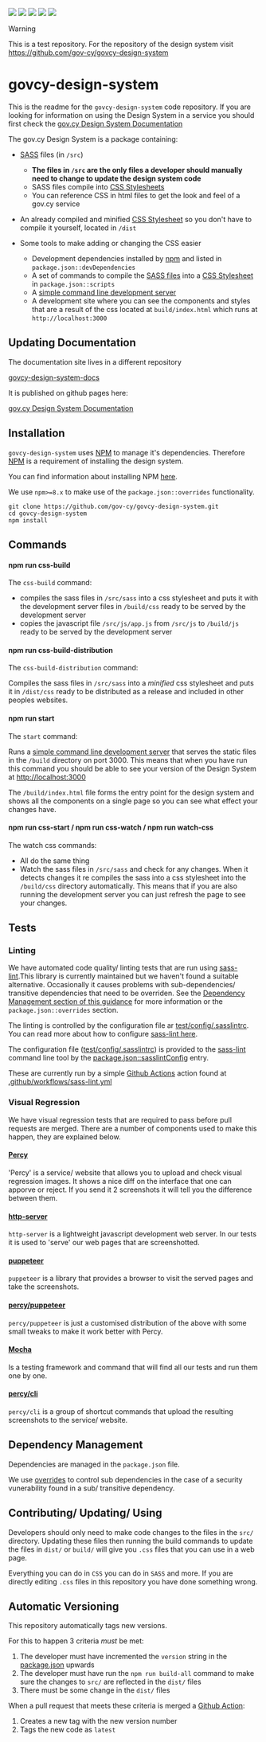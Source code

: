 [![](https://github.com/gov-cy/govcy-design-system/actions/workflows/percy.yml/badge.svg)](https://github.com/gov-cy/govcy-design-system/actions/workflows/percy.yml)
[![](https://github.com/gov-cy/govcy-design-system/actions/workflows/sass-lint.yml/badge.svg)](https://github.com/gov-cy/govcy-design-system/actions/workflows/sass-lint.yml)
[![](https://github.com/gov-cy/govcy-design-system/actions/workflows/version-sanity-checks.yml/badge.svg)](https://github.com/gov-cy/govcy-design-system/actions/workflows/version-sanity-checks.yml)
[![](https://github.com/gov-cy/govcy-design-system/actions/workflows/sass.yml/badge.svg)](https://github.com/gov-cy/govcy-design-system/actions/workflows/sass.yml)
[![](https://github.com/gov-cy/govcy-design-system/actions/workflows/diff-sass-and-css.yml/badge.svg)](https://github.com/gov-cy/govcy-design-system/actions/workflows/diff-sass-and-css.yml)


> [!WARNING]  
> This is a test repository. For the repository of the design system visit https://github.com/gov-cy/govcy-design-system 

# govcy-design-system

This is the readme for the `govcy-design-system` code repository. If you are looking for information on using the Design System in a service you should first check the [gov.cy Design System Documentation](https://gov-cy.github.io/govcy-design-system-docs)

The gov.cy Design System is a package containing:
* [SASS](https://sass-lang.com/) files (in `/src`)
  * **The files in `/src` are the only files a developer should manually need to change to update the design system code**
  * SASS files compile into [CSS Stylesheets](https://www.w3schools.com/css/css_howto.asp)
  * You can reference CSS in html files to get the look and feel of a gov.cy service

* An already compiled and minified [CSS Stylesheet](https://www.w3schools.com/css/css_howto.asp) so you don't have to compile it yourself, located in `/dist`

* Some tools to make adding or changing the CSS easier
  * Development dependencies installed by [npm](https://www.npmjs.com/) and listed in `package.json::devDependencies`
  * A set of commands to compile the [SASS files](https://sass-lang.com/) into a [CSS Stylesheet](https://www.w3schools.com/css/css_howto.asp) in `package.json::scripts`
  * A [simple command line development server](https://github.com/http-party/http-server)
  * A development site where you can see the components and styles that are a result of the css located at `build/index.html` which runs at `http://localhost:3000`

## Updating Documentation

The documentation site lives in a different repository

[govcy-design-system-docs](https://github.com/gov-cy/govcy-design-system-docs
)

It is published on github pages here:

[gov.cy Design System Documentation](https://gov-cy.github.io/govcy-design-system-docs)

## Installation

`govcy-design-system` uses [NPM](https://www.npmjs.com) to manage it's dependencies. Therefore [NPM](https://www.npmjs.com) is a requirement of installing the design system.

You can find information about installing NPM [here](https://docs.npmjs.com/downloading-and-installing-node-js-and-npm).

We use `npm>=8.x` to make use of the `package.json::overrides` functionality.

```
git clone https://github.com/gov-cy/govcy-design-system.git
cd govcy-design-system
npm install
```

## Commands

#### npm run css-build

The `css-build` command:

* compiles the sass files in `/src/sass` into a css stylesheet and puts it with the development server files in `/build/css` ready to be served by the development server
* copies the javascript file `/src/js/app.js` from `/src/js` to `/build/js` ready to be served by the development server

#### npm run css-build-distribution

The `css-build-distribution` command:

Compiles the sass files in `/src/sass` into a _minified_ css stylesheet and puts it in `/dist/css` ready to be distributed as a release and included in other peoples websites.


#### npm run start

The `start` command:

Runs a [simple command line development server](https://github.com/http-party/http-server) that serves the static files in the `/build` directory on port 3000. This means that when you have run this command you should be able to see your version of the Design System at [http://localhost:3000](http://localhost:3000)

The `/build/index.html` file forms the entry point for the design system and shows all the components on a single page so you can see what effect your changes have.

#### npm run css-start / npm run css-watch / npm run watch-css

The watch css commands:

* All do the same thing
* Watch the sass files in `/src/sass` and check for any changes. When it detects changes it re compiles the sass into a css stylesheet into the `/build/css` directory automatically. This means that if you are also running the development server you can just refresh the page to see your changes.

## Tests

### Linting

We have automated code quality/ linting tests that are run using [sass-lint](https://github.com/sasstools/sass-lint).This library is currently maintained but we haven't found a suitable alternative. Occasionally it causes problems with sub-dependencies/ transitive dependencies that need to be overriden. See the [Dependency Management section of this guidance](#dependency-management) for more information or the `package.json::overrides` section.

The linting is controlled by the configuration file ar [test/config/.sasslintrc](test/config/.sasslintrc). You can read more about how to configure [sass-lint here](https://github.com/sasstools/sass-lint#configuration-documentation).

The configuration file ([test/config/.sasslintrc](test/config/.sasslintrc)) is provided to the [sass-lint](https://github.com/sasstools/sass-lint) command line tool by the [package.json::sasslintConfig](package.json) entry.

These are currently run by a simple [Github Actions](https://github.com/features/actions) action found at [.github/workflows/sass-lint.yml](.github/workflows/sass-lint.yml)

### Visual Regression

We have visual regression tests that are required to pass before pull requests are merged. There are a number of components used to make this happen, they are explained below.

#### [Percy](https://percy.io/)

'Percy' is a service/ website that allows you to upload and check visual regression images. It shows a nice diff on the interface that one can apporve or reject. If you send it 2 screenshots it will tell you the difference between them.

#### [http-server](https://www.npmjs.com/package/http-server/)

`http-server` is a lightweight javascript development web server. In our tests it is used to 'serve' our web pages that are screenshotted.

#### [puppeteer](https://github.com/puppeteer/puppeteer)

`puppeteer` is a library that provides a browser to visit the served pages and take the screenshots.

#### [percy/puppeteer](https://docs.percy.io/docs/puppeteer)

`percy/puppeteer` is just a customised distribution of the above with some small tweaks to make it work better with Percy.

#### [Mocha](https://mochajs.org/#the-test-directory)

Is a testing framework and command that will find all our tests and run them one by one.

#### [percy/cli](https://github.com/percy/cli)

`percy/cli` is a group of shortcut commands that upload the resulting screenshots to the service/ website.

## Dependency Management

Dependencies are managed in the `package.json` file.

We use [overrides](https://docs.npmjs.com/cli/v8/configuring-npm/package-json#overrides) to control sub dependencies in the case of a security vunerability found in a sub/ transitive dependency.

## Contributing/ Updating/ Using

Developers should only need to make code changes to the files in the `src/` directory. Updating these files then running the build commands to update the files in `dist/` or `build/` will give you `.css` files that you can use in a web page.

Everything you can do in `CSS` you can do in `SASS` and more. If you are directly editing `.css` files in this repository you have done something wrong.



## Automatic Versioning

This repository automatically tags new versions.

For this to happen 3 criteria _must_ be met:

1. The developer must have incremented the `version` string in the [package.json](package.json) upwards
2. The developer must have run the `npm run build-all` command to make sure the changes to `src/` are reflected in the `dist/` files
3. There must be some change in the `dist/` files




When a pull request that meets these criteria is merged a [Github Action](https://github.com/features/actions):
1. Creates a new tag with the new version number
2. Tags the new code as `latest`


